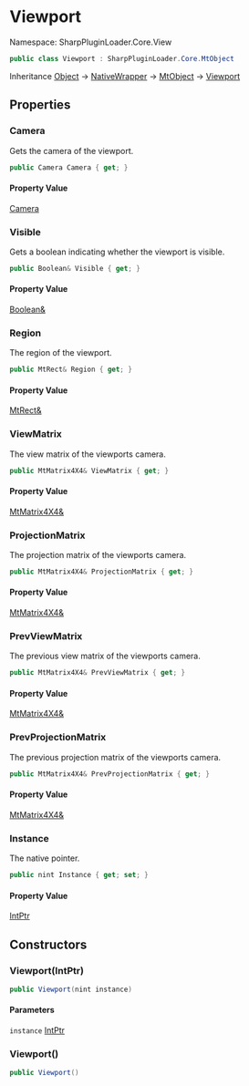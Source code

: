 # Viewport

Namespace: SharpPluginLoader.Core.View

```csharp
public class Viewport : SharpPluginLoader.Core.MtObject
```

Inheritance [Object](https://docs.microsoft.com/en-us/dotnet/api/System.Object) → [NativeWrapper](./SharpPluginLoader.Core.NativeWrapper.md) → [MtObject](./SharpPluginLoader.Core.MtObject.md) → [Viewport](./SharpPluginLoader.Core.View.Viewport.md)

## Properties

### **Camera**

Gets the camera of the viewport.

```csharp
public Camera Camera { get; }
```

#### Property Value

[Camera](./SharpPluginLoader.Core.View.Camera.md)<br>

### **Visible**

Gets a boolean indicating whether the viewport is visible.

```csharp
public Boolean& Visible { get; }
```

#### Property Value

[Boolean&](https://docs.microsoft.com/en-us/dotnet/api/System.Boolean&)<br>

### **Region**

The region of the viewport.

```csharp
public MtRect& Region { get; }
```

#### Property Value

[MtRect&](./SharpPluginLoader.Core.MtTypes.MtRect.md)<br>

### **ViewMatrix**

The view matrix of the viewports camera.

```csharp
public MtMatrix4X4& ViewMatrix { get; }
```

#### Property Value

[MtMatrix4X4&](./SharpPluginLoader.Core.MtTypes.MtMatrix4X4.md)<br>

### **ProjectionMatrix**

The projection matrix of the viewports camera.

```csharp
public MtMatrix4X4& ProjectionMatrix { get; }
```

#### Property Value

[MtMatrix4X4&](./SharpPluginLoader.Core.MtTypes.MtMatrix4X4.md)<br>

### **PrevViewMatrix**

The previous view matrix of the viewports camera.

```csharp
public MtMatrix4X4& PrevViewMatrix { get; }
```

#### Property Value

[MtMatrix4X4&](./SharpPluginLoader.Core.MtTypes.MtMatrix4X4.md)<br>

### **PrevProjectionMatrix**

The previous projection matrix of the viewports camera.

```csharp
public MtMatrix4X4& PrevProjectionMatrix { get; }
```

#### Property Value

[MtMatrix4X4&](./SharpPluginLoader.Core.MtTypes.MtMatrix4X4.md)<br>

### **Instance**

The native pointer.

```csharp
public nint Instance { get; set; }
```

#### Property Value

[IntPtr](https://docs.microsoft.com/en-us/dotnet/api/System.IntPtr)<br>

## Constructors

### **Viewport(IntPtr)**

```csharp
public Viewport(nint instance)
```

#### Parameters

`instance` [IntPtr](https://docs.microsoft.com/en-us/dotnet/api/System.IntPtr)<br>

### **Viewport()**

```csharp
public Viewport()
```
